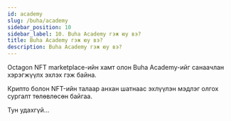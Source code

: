 ```yaml
---
id: academy
slug: /buha/academy
sidebar_position: 10
sidebar_label: 10. Buha Academy гэж юу вэ?
title: Buha Academy гэж юу вэ?
description: Buha Academy гэж юу вэ?
---
```

Octagon NFT marketplace-ийн хамт олон Buha Academy-ийг санаачлан хэрэгжүүлх эхлэх гэж байна.

Крипто болон NFT-ийн талаар анхан шатнаас эхлүүлэн мэдлэг олгох сургалт төлөвлөсөн байгаа.

Тун удахгүй...

